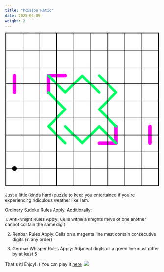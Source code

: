 ```yaml
---
title: "Poisson Ratio"
date: 2025-04-09
weight: 2
---
```

<img src="featured.png" alt="Puzzle Image">


<p>Just a little (kinda hard) puzzle to keep you entertained if you're experiencing ridiculous weather like I am.</p>
<p>
Ordinary Sudoku Rules Apply. Additionally:
</p>
<p>
1. Anti-Knight Rules Apply: Cells within a knights move of one another cannot contain the same digit
</p>
<p>

2. Renban Rules Apply: Cells on a magenta line must contain consecutive digits (in any order)
</p>
<p>

3. German Whisper Rules Apply: Adjacent digits on a green line must differ by at least 5
</p>
<p>That's it! Enjoy! :)
You can play it <a href="https://tinyurl.com/3c4ru9hf">here</a>.

<img src="/Dateien/bild.php?data=b79d9e38-21555-3030304345452d31"/>
</p>